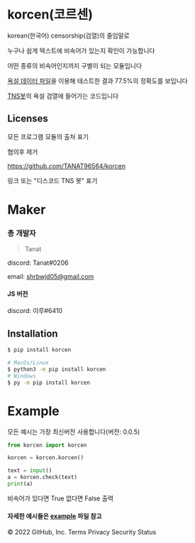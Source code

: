# korcen(코르센)
korean(한국어) censorship(검열)의 줄임말로 

누구나 쉽게 텍스트에 비속어가 있는지 확인이 가능합니다

어떤 종류의 비속어인지까지 구별이 되는 모듈입니다

[욕설 데이터 파일](https://github.com/2runo/Curse-detection-data/blob/master/dataset.txt)을 이용해 테스트한 결과 77.5%의 정확도를 보입니다

[TNS봇](https://discord.com/api/oauth2/authorize?client_id=848795383751639080&permissions=8&scope=bot%20applications.command)의 욕설 검열에 들어가는 코드입니다
## Licenses

모든 프로그램 모듈의 출처 표기

협의후 제거

https://github.com/TANAT96564/korcen

링크 또는 "디스코드 TNS 봇" 표기 

# Maker

### 총 개발자
>Tanat

discord:  Tanat#0206

email:    shrbwjd05@gmail.com

#### JS 버전 

discord:  이루#6410

## Installation

```sh
$ pip install korcen

# MacOs/Linux
$ python3 -m pip install korcen
# Windows
$ py -m pip install korcen
```

# Example
모든 예시는 가장 최신버전 사용합니다(버전: 0.0.5)

```py
from korcen import korcen

korcen = korcen.korcen()

text = input()
a = korcen.check(text)
print(a)
```

비속어가 있다면 True 없다면 False 출력


#### 자세한 예시들은 [example](https://github.com/Tanat05/korcen/tree/main/example) 파일 참고



© 2022 GitHub, Inc.
Terms
Privacy
Security
Status
